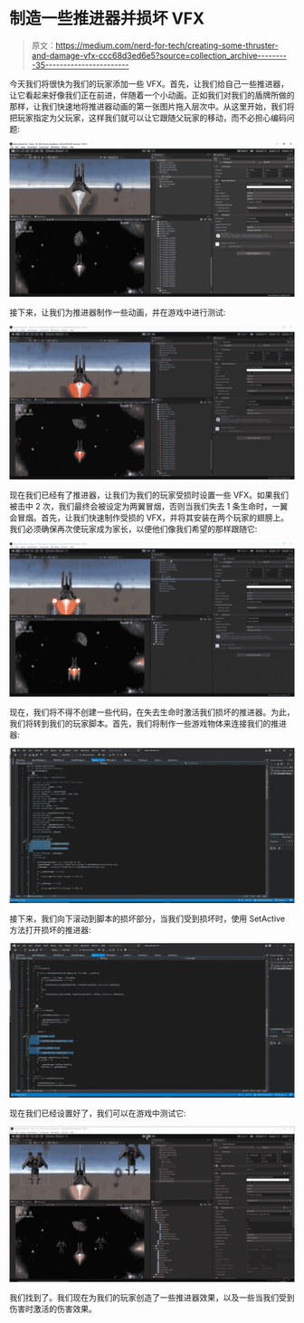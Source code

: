 # 制造一些推进器并损坏 VFX

> 原文：<https://medium.com/nerd-for-tech/creating-some-thruster-and-damage-vfx-ccc68d3ed6e5?source=collection_archive---------35----------------------->

今天我们将很快为我们的玩家添加一些 VFX。首先，让我们给自己一些推进器，让它看起来好像我们正在前进，伴随着一个小动画。正如我们对我们的盾牌所做的那样，让我们快速地将推进器动画的第一张图片拖入层次中。从这里开始，我们将把玩家指定为父玩家，这样我们就可以让它跟随父玩家的移动，而不必担心编码问题:

![](img/b9987ca171308904023a99f9cb27e54f.png)

接下来，让我们为推进器制作一些动画，并在游戏中进行测试:

![](img/d082145456600c2d30cd5e843ed0844a.png)

现在我们已经有了推进器，让我们为我们的玩家受损时设置一些 VFX。如果我们被击中 2 次，我们最终会被设定为两翼冒烟，否则当我们失去 1 条生命时，一翼会冒烟。首先，让我们快速制作受损的 VFX，并将其安装在两个玩家的翅膀上。我们必须确保再次使玩家成为家长，以便他们像我们希望的那样跟随它:

![](img/2a1647065ea7d77071f454c83e104f57.png)

现在，我们将不得不创建一些代码，在失去生命时激活我们损坏的推进器。为此，我们将转到我们的玩家脚本。首先，我们将制作一些游戏物体来连接我们的推进器:

![](img/f06fdbaa40efa807d87cf6034b919387.png)

接下来，我们向下滚动到脚本的损坏部分，当我们受到损坏时，使用 SetActive 方法打开损坏的推进器:

![](img/872b0a8e66e2e8ad74200a21c0ddabc8.png)

现在我们已经设置好了，我们可以在游戏中测试它:

![](img/19c315d1ce489065e21ae3d065adc33f.png)

我们找到了。我们现在为我们的玩家创造了一些推进器效果，以及一些当我们受到伤害时激活的伤害效果。
